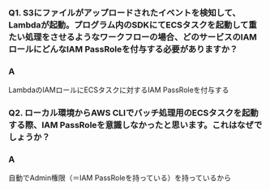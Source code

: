 ### Q1. S3にファイルがアップロードされたイベントを検知して、Lambdaが起動。プログラム内のSDKにてECSタスクを起動して重たい処理をさせるようなワークフローの場合、どのサービスのIAMロールにどんなIAM PassRoleを付与する必要がありますか？
### A
LambdaのIAMロールにECSタスクに対するIAM PassRoleを付与する

### Q2. ローカル環境からAWS CLIでバッチ処理用のECSタスクを起動する際、IAM PassRoleを意識しなかったと思います。これはなぜでしょうか？
### A
自動でAdmin権限（＝IAM PassRoleを持っている）を持っているから
